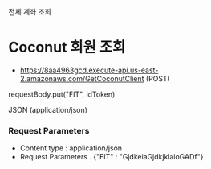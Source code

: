 전체 계좌 조회

# Coconut 회원 조회

- https://8aa4963gcd.execute-api.us-east-2.amazonaws.com/GetCoconutClient (POST)

requestBody.put("FIT", idToken)

JSON (application/json)

### Request Parameters
- Content type : application/json
- Request Parameters
  . {"FIT" : "GjdkeiaGjdkjklaioGADf"}
